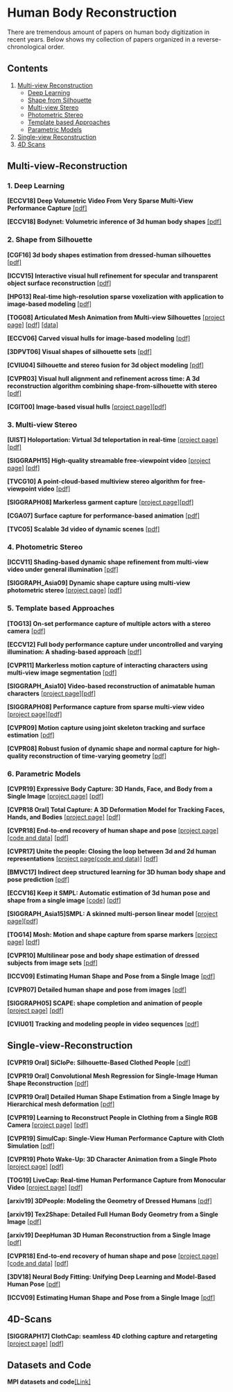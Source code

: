 # Human Body Reconstruction 

There are tremendous amount of papers on human body digitization in recent years. 
Below shows my collection of papers organized in a reverse-chronological order. 

## Contents

1. [Multi-view Reconstruction](#Multi-view-Reconstruction)
   - [Deep Learning](#Deep-Learning)
   - [Shape from Silhouette](#Silhouette)
   - [Multi-view Stereo](#Multi-view-Stereo)
   - [Photometric Stereo](#Photometric)
   - [Template based Approaches](#Template)
   - [Parametric Models](#Parametric)
2. [Single-view Reconstruction](#Single-view-Reconstruction)
3. [4D Scans](#4D-Scans)


## Multi-view-Reconstruction

<a name="Deep-Learning" />

### 1. Deep Learning 

<b>[ECCV18] Deep Volumetric Video From Very Sparse Multi-View Performance Capture</b> [[pdf]](http://chenweikai.github.io/papers/[ECCV18]Deep%20Volumetric%20Video%20From%20Very%20Sparse%20Multi-View%20Performance%20Capture.pdf)

<b>[ECCV18] Bodynet: Volumetric inference of 3d human body shapes</b> [[pdf]](http://openaccess.thecvf.com/content_ECCV_2018/papers/Gul_Varol_BodyNet_Volumetric_Inference_ECCV_2018_paper.pdf)

<a name="Silhouette" />

### 2. Shape from Silhouette

<b>[CGF16] 3d body shapes estimation from dressed-human silhouettes</b> [[pdf]](http://eprints.bournemouth.ac.uk/24967/1/1008_original.pdf)

<b>[ICCV15] Interactive visual hull refinement for specular and transparent object surface reconstruction</b> [[pdf]](https://www.cv-foundation.org/openaccess/content_iccv_2015/papers/Zuo_Interactive_Visual_Hull_ICCV_2015_paper.pdf)

<b>[HPG13] Real-time high-resolution sparse voxelization with application to image-based modeling</b> [[pdf]](http://citeseerx.ist.psu.edu/viewdoc/download?doi=10.1.1.645.4940&rep=rep1&type=pdf)

<b>[TOG08] Articulated Mesh Animation from Multi-view Silhouettes</b> [[project page]](http://people.csail.mit.edu/drdaniel/mesh_animation/) [[pdf]](https://homes.cs.washington.edu/~jovan/papers/vlasic-2008-ama.pdf) [[data]](http://people.csail.mit.edu/drdaniel/mesh_animation/#data)

<b>[ECCV06] Carved visual hulls for image-based modeling</b> [[pdf]](https://www.di.ens.fr/willow/pdfs/eccv06b.pdf)

<b>[3DPVT06] Visual shapes of silhouette sets</b> [[pdf]](https://hal.archives-ouvertes.fr/hal-00349020/document/)

<b>[CVIU04] Silhouette and stereo fusion for 3d object modeling</b> [[pdf]](https://carlos-hernandez.org/papers/hernandez_cviu04.pdf)

<b>[CVPR03] Visual hull alignment and refinement across time: A 3d reconstruction algorithm combining shape-from-silhouette with stereo</b> [[pdf]](https://www.cs.cmu.edu/~german/research/CVPR2003/VisualHull/VisualHull.pdf)

<b>[CGIT00] Image-based visual hulls</b> [[project page]](https://people.csail.mit.edu/wojciech/IBVH/index.html)[[pdf]](https://people.csail.mit.edu/wojciech/IBVH/ibvh.pdf)

<a name="Multi-view-Stereo" />

### 3. Multi-view Stereo

<b>[UIST] Holoportation: Virtual 3d teleportation in real-time</b> [[project page]](https://www.microsoft.com/en-us/research/project/holoportation-3/) [[pdf]](http://www.cs.toronto.edu/~slwang/holoportation.pdf)

<b>[SIGGRAPH15] High-quality streamable free-viewpoint video</b> [[project page]](http://hhoppe.com/proj/fvv/) [[pdf]](http://hhoppe.com/fvv.pdf)

<b>[TVCG10] A point-cloud-based multiview stereo algorithm for free-viewpoint video</b> [[pdf]](https://dl.acm.org/citation.cfm?id=1749522)

<b>[SIGGRAPH08] Markerless garment capture</b> [[project page]](http://www.cs.ubc.ca/labs/imager/tr/2008/MarkerlessGarmentCapture/)[[pdf]](https://vccimaging.org/Publications/Bradley2008MGC/Bradley2008MGC.pdf)

<b>[CGA07] Surface capture for performance-based animation</b> [[pdf]](https://core.ac.uk/download/pdf/397966.pdf)

<b>[TVC05] Scalable 3d video of dynamic scenes</b> [[pdf]](https://cgl.ethz.ch/Downloads/Publications/Papers/2005/Was05/Was05.pdf)

<a name="Photometric" />

### 4. Photometric Stereo 

<b>[ICCV11] Shading-based dynamic shape refinement from multi-view video under general illumination</b> [[pdf]](http://citeseerx.ist.psu.edu/viewdoc/download?doi=10.1.1.226.8025&rep=rep1&type=pdf)

<b>[SIGGRAPH_Asia09] Dynamic shape capture using multi-view photometric stereo</b> [[project page]](http://gl.ict.usc.edu/Research/dynamicshape/) [[pdf]](https://people.csail.mit.edu/wojciech/MultiviewPhotometricStereo/MultiviewPS.pdf)

<a name="Template" />

### 5. Template based Approaches

<b>[TOG13] On-set performance capture of multiple actors with a stereo camera</b> [[pdf]](https://gvv.mpi-inf.mpg.de/files/SIGGRAPH_ASIA_2013/binocap_high.pdf)

<b>[ECCV12] Full body performance capture under uncontrolled and varying illumination: A shading-based approach</b> [[pdf]](http://citeseerx.ist.psu.edu/viewdoc/download?doi=10.1.1.367.354&rep=rep1&type=pdf)

<b>[CVPR11] Markerless motion capture
of interacting characters using multi-view image segmentation</b> [[pdf]](https://pages.iai.uni-bonn.de/gall_juergen/download/jgall_multitrack_cvpr11.pdf)

<b>[SIGGRAPH_Asia10] Video-based reconstruction of animatable human characters</b> [[project page]](http://resources.mpi-inf.mpg.de/perfcap/index_vrhc.html)[[pdf]](https://people.mpi-inf.mpg.de/~theobalt/vrhc.pdf)

<b>[SIGGRAPH08] Performance capture from sparse multi-view video</b> [[project page]](http://resources.mpi-inf.mpg.de/perfcap/)[[pdf]](https://gvv.mpi-inf.mpg.de/files/old_site_files/pcmv_preprint.pdf)

<b>[CVPR09] Motion capture using joint skeleton tracking and surface estimation</b> [[pdf]](https://www.tnt.uni-hannover.de/papers/data/773/773_1.pdf)

<b>[CVPR08] Robust fusion of dynamic shape and normal capture for high-quality reconstruction of time-varying
geometry</b> [[pdf]](https://gvv.mpi-inf.mpg.de/files/old_site_files/cvpr08b.pdf)

<a name="Parametric" />

### 6. Parametric Models

<b>[CVPR19] Expressive Body Capture: 3D Hands, Face, and Body from a Single Image</b> [[project page]](https://smpl-x.is.tue.mpg.de/) [[pdf]](https://ps.is.tuebingen.mpg.de/uploads_file/attachment/attachment/497/SMPL-X.pdf)

<b>[CVPR18 Oral] Total Capture: A 3D Deformation Model for Tracking Faces, Hands, and Bodies</b> [[project page]](http://www.cs.cmu.edu/~hanbyulj/totalcapture/) [[pdf]](http://openaccess.thecvf.com/content_cvpr_2018/papers/Joo_Total_Capture_A_CVPR_2018_paper.pdf)

<b>[CVPR18] End-to-end recovery of human shape and pose</b> [[project page]](https://akanazawa.github.io/hmr/) [[code and data]](https://github.com/akanazawa/hmr) [[pdf]](https://arxiv.org/pdf/1712.06584.pdf)

<b>[CVPR17] Unite the people: Closing the loop between 3d and 2d human representations</b> [[project page(code and data)]](http://files.is.tuebingen.mpg.de/classner/up/) [[pdf]](https://arxiv.org/pdf/1701.02468.pdf)

<b>[BMVC17] Indirect deep structured learning for 3D human body shape and pose prediction</b> [[pdf]](http://mi.eng.cam.ac.uk/~cipolla/publications/inproceedings/2017-BMVC-3D-body-indirect.pdf)
  
<b>[ECCV16] Keep it SMPL: Automatic estimation of 3d human pose and shape from a single image</b> [[code]](https://github.com/genki-ist/simplify) [[pdf]](https://arxiv.org/pdf/1607.08128.pdf)

<b>[SIGGRAPH_Asia15]SMPL: A skinned multi-person linear model</b> [[project page]](http://smpl.is.tue.mpg.de/)[[pdf]](http://files.is.tue.mpg.de/black/papers/SMPL2015.pdf)

<b>[TOG14] Mosh: Motion and shape capture from sparse markers</b> [[project page]](https://ps.is.tuebingen.mpg.de/research_projects/mosh) [[pdf]](http://files.is.tue.mpg.de/black/papers/MoSh.pdf)

<b>[CVPR10] Multilinear pose and body shape estimation of dressed subjects from image sets</b> [[pdf]](http://citeseerx.ist.psu.edu/viewdoc/download?doi=10.1.1.167.8773&rep=rep1&type=pdf)

<b>[ICCV09] Estimating Human Shape and Pose from a Single Image</b> [[pdf]](http://files.is.tue.mpg.de/black/papers/guanICCV09.pdf)

<b>[CVPR07] Detailed human shape and pose from images</b> [[pdf]](http://www.cs.cmu.edu/~jkh/gnhm_08/balan07imscape.pdf)

<b>[SIGGRAPH05] SCAPE: shape completion and animation of people</b> [[project page]](http://robotics.stanford.edu/~drago/Projects/scape/scape.html) [[pdf]](http://robots.stanford.edu/papers/anguelov.shapecomp.pdf)

<b>[CVIU01] Tracking and modeling people in video sequences</b> [[pdf]](http://luthuli.cs.uiuc.edu/~daf/courses/appcv/papers/ankers01tracking.pdf)

<!--
<b></b> [[project page]]() [[pdf]]()
<b></b> [[project page]]() [[pdf]]()
<b></b> [[project page]]() [[pdf]]()
<b></b> [[project page]]() [[pdf]]()
<b></b> [[pdf]]()
<b></b> [[pdf]]()
<b></b> [[pdf]]()
-->

## Single-view-Reconstruction

<b>[CVPR19 Oral] SiCloPe: Silhouette-Based Clothed People </b>[[pdf]](https://arxiv.org/pdf/1901.00049.pdf)

<b>[CVPR19 Oral] Convolutional Mesh Regression for Single-Image Human Shape Reconstruction</b> [[pdf]](http://www.cis.upenn.edu/~kostas/mypub.dir/kolotouros19cvpr.pdf)

<b>[CVPR19 Oral] Detailed Human Shape Estimation from a Single Image by Hierarchical mesh deformation</b> [[pdf]](https://arxiv.org/pdf/1904.10506.pdf)

<b>[CVPR19] Learning to Reconstruct People in Clothing from a Single RGB Camera </b> [[project page]](https://virtualhumans.mpi-inf.mpg.de/octopus/) [[pdf]](https://arxiv.org/pdf/1903.05885.pdf)

<b>[CVPR19] SimulCap: Single-View Human Performance Capture with Cloth Simulation</b> [[pdf]](https://arxiv.org/abs/1903.06323)

<b>[CVPR19] Photo Wake-Up: 3D Character Animation from a Single Photo</b> [[project page]](https://grail.cs.washington.edu/projects/wakeup/) [[pdf]](https://arxiv.org/abs/1812.02246)

<b>[TOG19] LiveCap: Real-time Human Performance Capture from Monocular Video</b> [[project page]](https://gvv.mpi-inf.mpg.de/projects/LiveCap/) [[pdf]](https://gvv.mpi-inf.mpg.de/projects/LiveCap/data/livecap.pdf)

<b>[arxiv19] 3DPeople: Modeling the Geometry of Dressed Humans</b> [[pdf]](https://arxiv.org/pdf/1904.04571.pdf)

<b>[arxiv19] Tex2Shape: Detailed Full Human Body Geometry from a Single Image</b> [[pdf]](https://arxiv.org/pdf/1904.08645.pdf)

<b>[arxiv19] DeepHuman 3D Human Reconstruction from a Single Image</b> [[pdf]](http://www.liuyebin.com/deephuman/assets/DeepHuman.pdf)

<b>[CVPR18] End-to-end recovery of human shape and pose</b> [[project page]](https://akanazawa.github.io/hmr/) [[code and data]](https://github.com/akanazawa/hmr) [[pdf]](https://arxiv.org/pdf/1712.06584.pdf)

<b>[3DV18] Neural Body Fitting: Unifying Deep Learning and Model-Based Human Pose</b> [[pdf]](https://arxiv.org/pdf/1808.05942.pdf)

<b>[ICCV09] Estimating Human Shape and Pose from a Single Image</b> [[pdf]](http://files.is.tue.mpg.de/black/papers/guanICCV09.pdf)

## 4D-Scans

<b>[SIGGRAPH17] ClothCap: seamless 4D clothing capture and retargeting</b> [[project page]](http://clothcap.is.tue.mpg.de/) [[pdf]](http://delivery.acm.org/10.1145/3080000/3073711/a73-pons-moll.pdf?ip=104.174.111.226&id=3073711&acc=OA&key=4D4702B0C3E38B35%2E4D4702B0C3E38B35%2E4D4702B0C3E38B35%2EA3ADFD50D6708552&__acm__=1557388386_0a9b1d6d188b8f850bf8b5f190d8060e)


## Datasets and Code

<b>MPI datasets and code</b>[[Link]](https://ps.is.tuebingen.mpg.de/research_fields/datasets-and-code)
